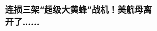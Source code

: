 <!DOCTYPE html>
<html lang="zh-CN">

<head>
    
<title>连损三架“超级大黄蜂”战机！美航母离开了......_腾讯新闻</title>
<meta name="keywords" content="超级大黄蜂,航母,美国_军事,杜鲁门,哈里·杜鲁门,美国海军,美国,胡塞武装,战机,美国军队,航母战斗群">
<meta name="description" content="一名美国防务官员5月19日披露，美国海军“哈里·杜鲁门”号航空母舰已结束在中东地区任务，近期离开红海水域。执行任务期间，这艘航母因“疑似友军误伤”等事故损失三架军机。美海军已对事故启动调查，正采取问责行动。5月18日，“哈里·杜鲁门”号航空母舰在美国第六舰队行动区驶过地中海。央视新闻报道配图据美国商业内幕...">
<meta name="author" content="腾讯网">
<meta name="copyright" content="Copyright 1998 - 2025 Tencent. All Rights Reserved">
<meta property="og:type" content="news" />

<meta property="og:title" content="连损三架“超级大黄蜂”战机！美航母离开了......_腾讯新闻" />
<meta property="og:description" content="一名美国防务官员5月19日披露，美国海军“哈里·杜鲁门”号航空母舰已结束在中东地区任务，近期离开红海水域。执行任务期间，这艘航母因“疑似友军误伤”等事故损失三架军机。美海军已对事故启动调查，正采取问责行动。5月18日，“哈里·杜鲁门”号航空母舰在美国第六舰队行动区驶过地中海。央视新闻报道配图据美国商业内幕..." />
<meta property="og:url" content="https://news.qq.com/rain/a/20250520A07YYL00" />
<meta property="og:image" content="https://inews.gtimg.com/news_ls/OO7zTEILGTwo4jTpi6uK1LAWmx_u-lOIfcwS97dWULpgwAA_640330/0" />
<meta property="article:author" content="新华报业网" />
<meta property="article:published_time" content="2025-05-20 18:38:18" />
<meta property="category" content="mil" />

<meta name="baidu-site-verification" content="jJeIJ5X7pP" />
    <meta charset="utf-8" />
<meta http-equiv="X-UA-Compatible" content="IE=Edge" />
<meta name="viewport" content="width=device-width, initial-scale=1, shrink-to-fit=no" />
<link rel="dns-prefetch" href="mat1.gtimg.com">
<link rel="dns-prefetch" href="i.news.qq.com">
<link rel="shortcut icon" href="https://mat1.gtimg.com/qqcdn/qqindex2021/favicon.ico">
<script nomodule="true" src="https://mat1.gtimg.com/qqcdn/qqindex2021/common-static/20240515201444/core3-37-1.min.js"></script>
<script>
  try {
    if (!window.IntersectionObserver) {
      var observerScript = document.createElement('script');
      observerScript.src = "https://mat1.gtimg.com/qqcdn/qqindex2021/common-static/20241024141058/intersection-observer-polyfill.js";
      document.head.appendChild(observerScript);
    }
  } catch (error) {}
</script>

<script>
  try {
    if (!Element.prototype.scrollTo) {
      var scrollScript = document.createElement('script');
      scrollScript.src = "https://mat1.gtimg.com/qqcdn/qqindex2021/common-static/20241025153001/scroll-behavior-polyfill.js";
      document.head.appendChild(scrollScript);
    }
  } catch (error) {}
</script>
<script>
  try {
    if ('scrollRestoration' in window.history) {
      window.history.scrollRestoration = 'manual';
    }
    window.isPcClient = Boolean(window.electron) && (
      window.navigator.userAgent.indexOf('pc-client') > 0 ||
      window.navigator.userAgent.indexOf('TencentNews') > 0
    );
  } catch {}
</script>
<script>
  try {
    if (window.isPcClient) {
      var bodyStyle = document.createElement('style');
      bodyStyle.innerText = 'body{ zoom: 0.95 }';
      document.head.appendChild(bodyStyle);
    }
  } catch {}
</script>
<script>
  window.DATA = {"url":"https://view.inews.qq.com/a/20250520A07YYL00","article_id":"20250520A07YYL00","article_type":"0","title":"连损三架“超级大黄蜂”战机！美航母离开了......","desc":"一名美国防务官员5月19日披露，美国海军“哈里·杜鲁门”号航空母舰已结束在中东地区任务，近期离开红海水域。执行任务期间，这艘航母因“疑似友军误伤”等事故损失三架军机。美海军已对事故启动调查，正采取问责行动。5月18日，“哈里·杜鲁门”号航空母舰在美国第六舰队行动区驶过地中海。央视新闻报道配图据美国商业内幕...","iNewsRecommendLevel":1,"abstract":"一名美国防务官员5月19日披露，美国海军“哈里·杜鲁门”号航空母舰已结束在中东地区任务，近期离开红海水域。执行任务期间，这艘航母因“疑似友军误伤”等事故损失三架军机。美海军已对事故启动调查，正采取问责行动。5月18日，“哈里·杜鲁门”号航空母舰在美国第六舰队行动区驶过地中海。央视新闻报道配图据美国商业内幕...","catalog1":"mil","ad_channel_sign":"milite","introduction":"","media":"新华报业网","media_id":"18618832","pubtime":"2025-05-20 18:38:18","comment_id":"8413363807","political":0,"cmsId":"20250520A07YYL00","cms_id":"20250520A07YYL00","closeAllAd":0,"closeAllFavorite":false,"originContent":{"directory":{"ai_list":null,"enable":2,"list":null},"text":"\u003cP\u003e一名美国防务官员5月19日披露，美国海军“哈里·杜鲁门”号航空母舰已结束在中东地区任务，近期离开红海水域。执行任务期间，这艘航母因“疑似友军误伤”等事故损失三架军机。美海军已对事故启动调查，正采取问责行动。\u003c/P\u003e\u003cP\u003e\u003c!--IMG_0--\u003e\u003c/P\u003e\u003cP\u003e据美国商业内幕网站报道，“杜鲁门”号航母现处地中海水域，暂不清楚何时返回弗吉尼亚州诺福克母港。\u003c/P\u003e\u003cP\u003e\u003c!--SECURE_LINK_BEGIN_0--\u003e北大西洋公约组织\u003c!--SECURE_LINK_END_0--\u003e那不勒斯盟军联合司令部先前在社交媒体宣布，“杜鲁门”号航母战斗群正参与\u003c!--SECURE_LINK_BEGIN_1--\u003e地中海\u003c!--SECURE_LINK_END_1--\u003e水域海上演练。公开情报消息也证实，这艘航母上周末北向驶过\u003c!--SECURE_LINK_BEGIN_2--\u003e苏伊士运河\u003c!--SECURE_LINK_END_2--\u003e。\u003c/P\u003e\u003cP\u003e\u003cSTRONG\u003e误伤“友军”、撞船……“杜鲁门”号事故不断\u003c/STRONG\u003e\u003c/P\u003e\u003cP\u003e“杜鲁门”号航母先前按计划部署在美国第六舰队行动区域，支持美国海军在欧洲和非洲部队。执行任务期间，这艘航母参与打击也门胡塞武装，同时因多起事故而损失三架F/A-18“超级大黄蜂”战机。每架估算造价约6000万美元。\u003c/P\u003e\u003cP\u003e\u003c!--IMG_1--\u003e\u003c/P\u003e\u003c!--PARAGRAPH_0--\u003e\u003c!--MID_AD_V1_0--\u003e\u003cP\u003e据报道，去年12月，隶属于“杜鲁门”号航母战斗群的“葛底斯堡”号导弹巡洋舰在\u003c!--SECURE_LINK_BEGIN_3--\u003e红海\u003c!--SECURE_LINK_END_3--\u003e水域击落一架“超级大黄蜂”。美军将此事定性为“疑似友军误伤”，但没有披露更多信息。\u003c/P\u003e\u003cP\u003e今年2月中旬，“杜鲁门”号航母在地中海水域埃及塞得港附近与一艘大型商船相撞后受损，被迫前往一处美海军基地维修。这起事件导致时任指挥官去职。\u003c/P\u003e\u003cP\u003e4月28日，一架“超级大黄蜂”从“杜鲁门”号航母甲板坠落。据报道，事发时该航母正在急转弯，以躲避胡塞武装火力攻击。\u003c/P\u003e\u003c!--PARAGRAPH_1--\u003e\u003c!--MID_AD_V1_1--\u003e\u003cP\u003e5月6日，即美国总统\u003c!--SECURE_LINK_BEGIN_4--\u003e唐纳德·特朗普\u003c!--SECURE_LINK_END_4--\u003e宣布与胡塞武装停火当天，又有一架“超级大黄蜂”在返回“杜鲁门”号航母降落时坠海，当时这架军机因尾钩未能钩住阻拦索而导致降落失败。\u003c/P\u003e\u003cP\u003e\u003cSTRONG\u003e胡塞武装称击中“杜鲁门”号航母战斗群，美方不承认也不否认\u003c/STRONG\u003e\u003c/P\u003e\u003cP\u003e美军3月15日发起打击胡塞武装军事行动，共两艘航母参与其中。“杜鲁门”号航母回国后，仅有“卡尔·文森”号航母部署在中东地区。\u003c/P\u003e\u003cP\u003e\u003c!--IMG_2--\u003e\u003c/P\u003e\u003cP\u003e美军打击胡塞武装期间，胡塞武装也不时打击“杜鲁门”号航母战斗群，并宣称击中目标。美国中央司令部通常不公开承认遭打击，只通过一些军方社交媒体展示航母仍正常运行和演练，似乎有意表明航母并未受损。\u003c/P\u003e\u003c!--PARAGRAPH_2--\u003e\u003c!--MID_AD_V1_2--\u003e\u003cP\u003e美国国防部也鲜就胡塞武装说法置评。美国保卫民主基金会伊朗问题专家贝赫纳姆·本·塔莱卜卢告诉美国海军学会新闻网，难以判断美军行动在何等程度上削弱了胡塞武装的军事力量。\u003c/P\u003e\u003cP\u003e\u003c!--IMG_3--\u003e\u003c/P\u003e\u003cP\u003e\u003cSTRONG\u003e美海军对事故展开调查，专家称“人机俱疲”\u003c/STRONG\u003e\u003c/P\u003e\u003cP\u003e5月14日，美国海军作战部代理部长詹姆斯·基尔比（James Kilby）向众议院拨款小组委员会表示，正在对美国海军“哈里·杜鲁门”号航空母舰及其战斗群发生的一系列事故进行调查，正在采取或将采取问责行动。\u003c/P\u003e\u003cP\u003e而专家分析认为，短时间内事故频发与高密度地与胡塞武装作战有关。\u003c/P\u003e\u003cP\u003e“超级大黄蜂”战机属于一款过渡性装备。当时，美国航母舰载机面临更新换代，新一代的F - 35战机因研发进度拖延，迟迟未能上舰服役。为填补这一空白，美国在“大黄蜂”战机基础上研发了“超级大黄蜂”。作为过渡机型，“超级大黄蜂”承担了大量任务。它是一款多用途战机，需同时具备对空、对海、对地攻击能力。而且，由于舰上无人加油机尚未服役，40多架战机组成的飞行联队中，每次出动约有1/3的战机还需承担加油任务。如此繁重的任务，使得飞行员的训练强度和密度大幅提升。飞行员不仅要取得各种飞行合格证，还需老飞行员带教新飞行员。长期高强度的训练，让飞行员处于高度疲劳状态。\u003c/P\u003e\u003cP\u003e\u003c!--IMG_4--\u003e\u003c/P\u003e\u003c!--PARAGRAPH_3--\u003e\u003c!--MID_AD_V1_3--\u003e\u003cP\u003e自去年9月部署以来，彼时，拜登政府对胡塞武装发起了打击行动，“杜鲁门”号上的舰载机需不断出击执行打击任务，其一直处于高强度作战状态。今年1月该行动结束后，3月特朗普政府又对胡塞武装展开新的打击行动，“杜鲁门”号再次参与其中。这意味着，舰上40多架“超级大黄蜂”战机长期处于高密度、高强度的作战任务中。\u003c/P\u003e\u003cP\u003e来源：央视新闻客户端\u003c/P\u003e\u003cP\u003e编辑：婉嘉\u003c/P\u003e\u003c!--MID_AD_V1_4--\u003e\u003c!--PARAGRAPH_4--\u003e","version":"v1"},"originAttribute":{"IMG_0":{"bigOrigUrl":"https://inews.gtimg.com/om_bt/OMIcKZIaDOYfNuLeoU0F3LJdhys5aXKocnwvMnQBKw1xMAA/0","compressUrl":"https://inews.gtimg.com/om_bt/OMIcKZIaDOYfNuLeoU0F3LJdhys5aXKocnwvMnQBKw1xMAA/641","desc":"5月18日，“哈里·杜鲁门”号航空母舰在美国第六舰队行动区驶过地中海。央视新闻报道配图","fullPic":"1","height":401,"imgurl0":"https://inews.gtimg.com/om_bt/OMIcKZIaDOYfNuLeoU0F3LJdhys5aXKocnwvMnQBKw1xMAA/0","imgurl1000":"https://inews.gtimg.com/om_bt/OMIcKZIaDOYfNuLeoU0F3LJdhys5aXKocnwvMnQBKw1xMAA/1000","islong":0,"origUrl":"https://inews.gtimg.com/om_bt/OMIcKZIaDOYfNuLeoU0F3LJdhys5aXKocnwvMnQBKw1xMAA/641","size":83,"style":"width: 100%","thumb":"https://inews.gtimg.com/om_bt/OMIcKZIaDOYfNuLeoU0F3LJdhys5aXKocnwvMnQBKw1xMAA_181x181s/0","url":"https://inews.gtimg.com/om_bt/OMIcKZIaDOYfNuLeoU0F3LJdhys5aXKocnwvMnQBKw1xMAA/641","width":641},"IMG_1":{"bigOrigUrl":"https://inews.gtimg.com/om_bt/Oyx3p0qNJHaZorqBbGB_dCyN2EX4m4qqyyYEnHBtrU0EEAA/0","compressUrl":"https://inews.gtimg.com/om_bt/Oyx3p0qNJHaZorqBbGB_dCyN2EX4m4qqyyYEnHBtrU0EEAA/641","desc":"F/A-18“超级大黄蜂”战机 资料图片 央视新闻报道配图","fullPic":"1","height":427,"imgurl0":"https://inews.gtimg.com/om_bt/Oyx3p0qNJHaZorqBbGB_dCyN2EX4m4qqyyYEnHBtrU0EEAA/0","imgurl1000":"https://inews.gtimg.com/om_bt/Oyx3p0qNJHaZorqBbGB_dCyN2EX4m4qqyyYEnHBtrU0EEAA/1000","islong":0,"origUrl":"https://inews.gtimg.com/om_bt/Oyx3p0qNJHaZorqBbGB_dCyN2EX4m4qqyyYEnHBtrU0EEAA/641","size":71,"style":"width: 100%","thumb":"https://inews.gtimg.com/om_bt/Oyx3p0qNJHaZorqBbGB_dCyN2EX4m4qqyyYEnHBtrU0EEAA_181x181s/0","url":"https://inews.gtimg.com/om_bt/Oyx3p0qNJHaZorqBbGB_dCyN2EX4m4qqyyYEnHBtrU0EEAA/641","width":641},"IMG_2":{"bigOrigUrl":"https://inews.gtimg.com/om_bt/Oo-vwcpJW1kP_25f7TBtKeMhSXdxPmcX614FHfz8eqIrcAA/0","compressUrl":"https://inews.gtimg.com/om_bt/Oo-vwcpJW1kP_25f7TBtKeMhSXdxPmcX614FHfz8eqIrcAA/641","desc":"胡塞武装发言人叶海亚·萨雷亚 资料图片 央视新闻报道配图","fullPic":"1","height":400,"imgurl0":"https://inews.gtimg.com/om_bt/Oo-vwcpJW1kP_25f7TBtKeMhSXdxPmcX614FHfz8eqIrcAA/0","imgurl1000":"https://inews.gtimg.com/om_bt/Oo-vwcpJW1kP_25f7TBtKeMhSXdxPmcX614FHfz8eqIrcAA/1000","islong":0,"origUrl":"https://inews.gtimg.com/om_bt/Oo-vwcpJW1kP_25f7TBtKeMhSXdxPmcX614FHfz8eqIrcAA/641","size":38,"style":"width: 100%","thumb":"https://inews.gtimg.com/om_bt/Oo-vwcpJW1kP_25f7TBtKeMhSXdxPmcX614FHfz8eqIrcAA_181x181s/0","url":"https://inews.gtimg.com/om_bt/Oo-vwcpJW1kP_25f7TBtKeMhSXdxPmcX614FHfz8eqIrcAA/641","width":600},"IMG_3":{"bigOrigUrl":"https://inews.gtimg.com/om_bt/O8mHMeWOBLfnFQ9TztpE0_2hn2374OEwMpbd21_X6mLIYAA/0","compressUrl":"https://inews.gtimg.com/om_bt/O8mHMeWOBLfnFQ9TztpE0_2hn2374OEwMpbd21_X6mLIYAA/641","desc":"美国海军“哈里·杜鲁门”号航母 资料图片 央视新闻报道配图","fullPic":"1","height":378,"imgurl0":"https://inews.gtimg.com/om_bt/O8mHMeWOBLfnFQ9TztpE0_2hn2374OEwMpbd21_X6mLIYAA/0","imgurl1000":"https://inews.gtimg.com/om_bt/O8mHMeWOBLfnFQ9TztpE0_2hn2374OEwMpbd21_X6mLIYAA/1000","islong":0,"origUrl":"https://inews.gtimg.com/om_bt/O8mHMeWOBLfnFQ9TztpE0_2hn2374OEwMpbd21_X6mLIYAA/641","size":50,"style":"width: 100%","thumb":"https://inews.gtimg.com/om_bt/O8mHMeWOBLfnFQ9TztpE0_2hn2374OEwMpbd21_X6mLIYAA_181x181s/0","url":"https://inews.gtimg.com/om_bt/O8mHMeWOBLfnFQ9TztpE0_2hn2374OEwMpbd21_X6mLIYAA/641","width":641},"IMG_4":{"bigOrigUrl":"https://inews.gtimg.com/om_bt/OMkcWZhRrwC2pB7DXC_bNPZW-M3VroWAFJ0w_3zi-002EAA/0","compressUrl":"https://inews.gtimg.com/om_bt/OMkcWZhRrwC2pB7DXC_bNPZW-M3VroWAFJ0w_3zi-002EAA/641","desc":"央视新闻报道配图","fullPic":"1","height":361,"imgurl0":"https://inews.gtimg.com/om_bt/OMkcWZhRrwC2pB7DXC_bNPZW-M3VroWAFJ0w_3zi-002EAA/0","imgurl1000":"https://inews.gtimg.com/om_bt/OMkcWZhRrwC2pB7DXC_bNPZW-M3VroWAFJ0w_3zi-002EAA/1000","islong":0,"origUrl":"https://inews.gtimg.com/om_bt/OMkcWZhRrwC2pB7DXC_bNPZW-M3VroWAFJ0w_3zi-002EAA/641","size":73,"style":"width: 100%","thumb":"https://inews.gtimg.com/om_bt/OMkcWZhRrwC2pB7DXC_bNPZW-M3VroWAFJ0w_3zi-002EAA_181x181s/0","url":"https://inews.gtimg.com/om_bt/OMkcWZhRrwC2pB7DXC_bNPZW-M3VroWAFJ0w_3zi-002EAA/641","width":641}},"selfDeclare":{},"userAddress":"江苏","card":{"chlid":"18618832","chlname":"新华报业网","desc":"新华报业网是国信办批准的拥有可转载资质的一类资质新闻网站，是江苏最权威的新闻资讯网站，致力于传播主流声音，传递社会正能量。","icon":"http://inews.gtimg.com/newsapp_ls/0/11850727525_200200/0","msgEntry":1,"uin":"ec0d716d8c62dc4c905924aaa4396362fa","update_frequency":"0","vip_type":"0","vip_type_new":"0","suid":"8QMc1ndZ64MbsT/Y","liveInfo":{},"cpLevel":3},"interationCount":{"like":20,"collect":6,"share":3},"payment_info":{},"article_is_pay":false,"payment_column_info_v1":{"is_column_pay":false,"read_count_all":0},"tag_info_item":null,"contentWordsNum":1452,"extraProperty":{"FeedbackDetailDisableInsert":0,"zanSkinType":""},"relateWelfare":{},"aiSwitch":true,"isOversize":false,"videoArr":[]};
</script>
<script>
  window.channelInfo = {"channelConfig":{"channelNav":[{"_auto_id":"1","active_alien_img":"","alien_img":"","channel_id":"news_news_home","is_local":"0","link":"https://www.qq.com","name_cn":"首页","name_en":"home"},{"_auto_id":"2","active_alien_img":"","alien_img":"","channel_id":"news_news_top","is_local":"0","link":"","name_cn":"要闻","name_en":"news"},{"_auto_id":"4","active_alien_img":"","alien_img":"","channel_id":"news_news_bj","is_local":"1","link":"","name_cn":"北京","name_en":"bj"},{"_auto_id":"5","active_alien_img":"","alien_img":"","channel_id":"news_news_finance","is_local":"0","link":"","name_cn":"财经","name_en":"finance"},{"_auto_id":"6","active_alien_img":"","alien_img":"","channel_id":"news_news_tech","is_local":"0","link":"","name_cn":"科技","name_en":"tech"},{"_auto_id":"7","active_alien_img":"","alien_img":"","channel_id":"tv","is_local":"0","link":"https://v.qq.com/channel/tv/?ptag=qqnews","name_cn":"电视剧","name_en":"tv"},{"_auto_id":"8","active_alien_img":"","alien_img":"","channel_id":"news_news_qa","is_local":"0","link":"","name_cn":"热问","name_en":"qa"},{"_auto_id":"9","active_alien_img":"","alien_img":"","channel_id":"news_news_ent","is_local":"0","link":"","name_cn":"娱乐","name_en":"ent"},{"_auto_id":"10","active_alien_img":"","alien_img":"","channel_id":"variety","is_local":"0","link":"https://v.qq.com/channel/variety/?ptag=qqnews","name_cn":"综艺","name_en":"variety"},{"_auto_id":"11","active_alien_img":"","alien_img":"","channel_id":"news_news_sports","is_local":"0","link":"","name_cn":"体育","name_en":"sports"},{"_auto_id":"13","active_alien_img":"","alien_img":"","channel_id":"news_news_nba","is_local":"0","link":"","name_cn":"NBA","name_en":"nba"},{"_auto_id":"14","active_alien_img":"","alien_img":"","channel_id":"news_news_world","is_local":"0","link":"","name_cn":"国际","name_en":"world"},{"_auto_id":"15","active_alien_img":"","alien_img":"","channel_id":"news_news_mil","is_local":"0","link":"","name_cn":"军事","name_en":"milite"},{"_auto_id":"16","active_alien_img":"","alien_img":"","channel_id":"news_news_auto","is_local":"0","link":"","name_cn":"汽车","name_en":"auto"},{"_auto_id":"17","active_alien_img":"","alien_img":"","channel_id":"news_news_house","is_local":"0","link":"","name_cn":"房产","name_en":"house"},{"_auto_id":"18","active_alien_img":"","alien_img":"","channel_id":"news_news_edu","is_local":"0","link":"","name_cn":"教育","name_en":"edu"},{"_auto_id":"19","active_alien_img":"","alien_img":"","channel_id":"news_news_antip","is_local":"0","link":"","name_cn":"健康","name_en":"health"},{"_auto_id":"20","active_alien_img":"","alien_img":"","channel_id":"news_news_video","is_local":"0","link":"","name_cn":"视频","name_en":"video"},{"_auto_id":"21","active_alien_img":"","alien_img":"","channel_id":"news_news_game","is_local":"0","link":"","name_cn":"游戏","name_en":"games"},{"_auto_id":"22","active_alien_img":"","alien_img":"","channel_id":"news_news_nchupin","is_local":"0","link":"","name_cn":"眼界","name_en":"chupin"},{"_auto_id":"24","active_alien_img":"","alien_img":"","channel_id":"news_news_football","is_local":"0","link":"","name_cn":"足球","name_en":"football"},{"_auto_id":"25","active_alien_img":"","alien_img":"","channel_id":"news_news_kepu","is_local":"0","link":"","name_cn":"科学","name_en":"kepu"},{"_auto_id":"26","active_alien_img":"","alien_img":"","channel_id":"news_news_digi","is_local":"0","link":"","name_cn":"数码","name_en":"digi"},{"_auto_id":"28","active_alien_img":"","alien_img":"","channel_id":"ymzx","is_local":"0","link":"https://gamer.qq.com/v2/cloudgame/game/96897?ichannel=txxwpc0Ftxxwpc1","name_cn":"元梦之星","name_en":"news_news_ymzx"},{"_auto_id":"31","active_alien_img":"","alien_img":"","channel_id":"movie","is_local":"0","link":"https://v.qq.com/channel/movie/?ptag=qqnews","name_cn":"电影","name_en":"movie"},{"_auto_id":"32","active_alien_img":"","alien_img":"","channel_id":"news_news_esport","is_local":"0","link":"","name_cn":"电竞","name_en":"esport"},{"_auto_id":"34","active_alien_img":"","alien_img":"","channel_id":"news_news_history","is_local":"0","link":"","name_cn":"历史","name_en":"history"},{"_auto_id":"35","active_alien_img":"","alien_img":"","channel_id":"news_news_baby","is_local":"0","link":"","name_cn":"育儿","name_en":"baby"},{"_auto_id":"36","active_alien_img":"","alien_img":"","channel_id":"hbjy","is_local":"0","link":"https://gp.qq.com/act/a20250421mnqlx/news.shtml","name_cn":"和平精英","name_en":"news_news_hbjy"},{"_auto_id":"37","active_alien_img":"","alien_img":"","channel_id":"cloud_gamer","is_local":"0","link":"https://gamer.qq.com/?ichannel=txxwpc0Ftxxwpc1","name_cn":"云游戏","name_en":"cloud_gamer"},{"_auto_id":"38","active_alien_img":"","alien_img":"","channel_id":"news_news_lic","is_local":"0","link":"","name_cn":"理财","name_en":"finance_licai"},{"_auto_id":"39","active_alien_img":"","alien_img":"","channel_id":"news_news_istock","is_local":"0","link":"","name_cn":"股票","name_en":"finance_stock"},{"_auto_id":"40","active_alien_img":"","alien_img":"","channel_id":"ren_min_shi_pin","is_local":"0","link":"https://news.qq.com/omn/author/8QMd3Hld74cbujbY?tab=om_video","name_cn":"人民视频","name_en":"ren_min_shi_pin"},{"_auto_id":"41","active_alien_img":"","alien_img":"","channel_id":"news_news_weather","is_local":"0","link":"https://tianqi.qq.com/index.htm","name_cn":"天气","name_en":"weather"}]}};
</script>
<script>
  window.articleConfig = {"rightConfig":[{"_auto_id":"1","category_key":"default","modules":"{\"moduleList\":[{\"title\":\"作者其他文章\",\"id\":\"user_article\"},{\"title\":\"精选视频\",\"id\":\"video_album\",\"videoType\":\"tag\",\"videoId\":\"aUepxrtchGM=\",\"isSticky\":0},{\"title\":\"下载条\",\"id\":\"download_banner\",\"isSticky\":1},{\"title\":\"热点榜\",\"id\":\"hot_rank_list\",\"isSticky\":1},{\"title\":\"广告推广\",\"id\":\"ssp_ad_module\",\"category\":\"ad_ssp\",\"loid\":\"109\",\"isSticky\":1},{\"title\":\"广告推广位\",\"id\":\"c2s_ad_module\",\"category\":\"right_c2s\",\"path\":\"QQcom_all_Rectangle-1|QQcom_all_Rectangle-2|QQcom_all_Rectangle-3\",\"isSticky\":1}]}"},{"_auto_id":"2","category_key":"ent","modules":"{\"moduleList\":[{\"title\":\"作者其他文章\",\"id\":\"user_article\"},{\"title\":\"精选视频\",\"id\":\"video_album\",\"videoType\":\"tag\",\"videoId\":\"aUepxrtchGM=\"},{\"title\":\"下载条\",\"id\":\"download_banner\",\"isSticky\":1},{\"title\":\"热点榜\",\"id\":\"hot_rank_list\",\"isSticky\":1},{\"title\":\"广告推广\",\"id\":\"ssp_ad_module\",\"category\":\"ad_ssp\",\"loid\":\"109\",\"isSticky\":1},{\"title\":\"广告推广\",\"id\":\"ssp_ad_module\",\"category\":\"ad_ssp\",\"loid\":\"117\",\"isSticky\":1}]}"},{"_auto_id":"3","category_key":"game","modules":"{\"moduleList\":[{\"title\":\"作者其他文章\",\"id\":\"user_article\"},{\"title\":\"精选视频\",\"id\":\"video_album\",\"videoType\":\"tag\",\"videoId\":\"aUepxrtchGM=\"},{\"title\":\"热门游戏\",\"id\":\"recommend_game\",\"isSticky\":0},{\"title\":\"下载条\",\"id\":\"download_banner\",\"isSticky\":1},{\"title\":\"热点榜\",\"id\":\"hot_rank_list\",\"isSticky\":1},{\"title\":\"广告推广\",\"id\":\"ssp_ad_module\",\"category\":\"ad_ssp\",\"loid\":\"109\",\"isSticky\":1},{\"title\":\"广告推广位\",\"id\":\"c2s_ad_module\",\"category\":\"right_c2s\",\"path\":\"QQcom_all_Rectangle-1|QQcom_all_Rectangle-2|QQcom_all_Rectangle-3\",\"isSticky\":1}]}"},{"_auto_id":"4","category_key":"tech","modules":"{\"moduleList\":[{\"title\":\"作者其他文章\",\"id\":\"user_article\"},{\"title\":\"精选视频\",\"id\":\"video_album\",\"videoType\":\"tag\",\"videoId\":\"aUepxrtchGM=\"},{\"title\":\"下载条\",\"id\":\"download_banner\",\"isSticky\":1},{\"title\":\"热点榜\",\"id\":\"hot_rank_list\",\"isSticky\":1},{\"title\":\"广告推广\",\"id\":\"ssp_ad_module\",\"category\":\"ad_ssp\",\"loid\":\"109\",\"isSticky\":1},{\"title\":\"广告推广位\",\"id\":\"c2s_ad_module\",\"category\":\"right_c2s\",\"path\":\"QQcom_all_Rectangle-1|QQcom_all_Rectangle-2|QQcom_all_Rectangle-3\",\"isSticky\":1}]}"},{"_auto_id":"5","category_key":"finance","modules":"{\"moduleList\":[{\"title\":\"作者其他文章\",\"id\":\"user_article\"},{\"title\":\"精选视频\",\"id\":\"video_album\",\"videoType\":\"tag\",\"videoId\":\"aUepxrtchGM=\"},{\"title\":\"下载条\",\"id\":\"download_banner\",\"isSticky\":1},{\"title\":\"热点榜\",\"id\":\"hot_rank_list\",\"isSticky\":1},{\"title\":\"广告推广\",\"id\":\"ssp_ad_module\",\"category\":\"ad_ssp\",\"loid\":\"109\",\"isSticky\":1},{\"title\":\"广告推广位\",\"id\":\"c2s_ad_module\",\"category\":\"right_c2s\",\"path\":\"QQcom_all_Rectangle-1|QQcom_all_Rectangle-2|QQcom_all_Rectangle-3\",\"isSticky\":1}]}"},{"_auto_id":"6","category_key":"news","modules":"{\"moduleList\":[{\"title\":\"作者其他文章\",\"id\":\"user_article\"},{\"title\":\"精选视频\",\"id\":\"video_album\",\"videoType\":\"tag\",\"videoId\":\"aUepxrtchGM=\"},{\"title\":\"下载条\",\"id\":\"download_banner\",\"isSticky\":1},{\"title\":\"热点榜\",\"id\":\"hot_rank_list\",\"isSticky\":1},{\"title\":\"广告推广\",\"id\":\"ssp_ad_module\",\"category\":\"ad_ssp\",\"loid\":\"109\",\"isSticky\":1},{\"title\":\"广告推广位\",\"id\":\"c2s_ad_module\",\"category\":\"right_c2s\",\"path\":\"QQcom_all_Rectangle-1|QQcom_all_Rectangle-2|QQcom_all_Rectangle-3\",\"isSticky\":1}]}"},{"_auto_id":"7","category_key":"fashion","modules":"{\"moduleList\":[{\"title\":\"作者其他文章\",\"id\":\"user_article\"},{\"title\":\"精选视频\",\"id\":\"video_album\",\"videoType\":\"tag\",\"videoId\":\"aUepxrtchGM=\"},{\"title\":\"下载条\",\"id\":\"download_banner\",\"isSticky\":1},{\"title\":\"热点榜\",\"id\":\"hot_rank_list\",\"isSticky\":1},{\"title\":\"广告推广\",\"id\":\"ssp_ad_module\",\"category\":\"ad_ssp\",\"loid\":\"109\",\"isSticky\":1},{\"title\":\"广告推广位\",\"id\":\"c2s_ad_module\",\"category\":\"right_c2s\",\"path\":\"QQcom_all_Rectangle-1|QQcom_all_Rectangle-2|QQcom_all_Rectangle-3\",\"isSticky\":1}]}"},{"_auto_id":"8","category_key":"sports","modules":"{\"moduleList\":[{\"title\":\"作者其他文章\",\"id\":\"user_article\"},{\"title\":\"精选视频\",\"id\":\"video_album\",\"videoType\":\"tag\",\"videoId\":\"aUepxrtchGM=\"},{\"title\":\"下载条\",\"id\":\"download_banner\",\"isSticky\":1},{\"title\":\"热点榜\",\"id\":\"hot_rank_list\",\"isSticky\":1},{\"title\":\"广告推广\",\"id\":\"ssp_ad_module\",\"category\":\"ad_ssp\",\"loid\":\"109\",\"isSticky\":1},{\"title\":\"广告推广位\",\"id\":\"c2s_ad_module\",\"category\":\"right_c2s\",\"path\":\"QQcom_all_Rectangle-1|QQcom_all_Rectangle-2|QQcom_all_Rectangle-3\",\"isSticky\":1}]}"},{"_auto_id":"9","category_key":"health","modules":"{\"moduleList\":[{\"title\":\"作者其他文章\",\"id\":\"user_article\"},{\"title\":\"精选视频\",\"id\":\"video_album\",\"videoType\":\"tag\",\"videoId\":\"aUepxrtchGM=\"},{\"title\":\"下载条\",\"id\":\"download_banner\",\"isSticky\":1},{\"title\":\"热点榜\",\"id\":\"hot_rank_list\",\"isSticky\":1},{\"title\":\"广告推广\",\"id\":\"ssp_ad_module\",\"category\":\"ad_ssp\",\"loid\":\"109\",\"isSticky\":1},{\"title\":\"广告推广位\",\"id\":\"c2s_ad_module\",\"category\":\"right_c2s\",\"path\":\"QQcom_all_Rectangle-1|QQcom_all_Rectangle-2|QQcom_all_Rectangle-3\",\"isSticky\":1}]}"},{"_auto_id":"10","category_key":"nba","modules":"{\"moduleList\":[{\"title\":\"作者其他文章\",\"id\":\"user_article\"},{\"title\":\"精选视频\",\"id\":\"video_album\",\"videoType\":\"tag\",\"videoId\":\"aUepxrtchGM=\"},{\"title\":\"下载条\",\"id\":\"download_banner\",\"isSticky\":1},{\"title\":\"热点榜\",\"id\":\"hot_rank_list\",\"isSticky\":1},{\"title\":\"广告推广\",\"id\":\"ssp_ad_module\",\"category\":\"ad_ssp\",\"loid\":\"109\",\"isSticky\":1},{\"title\":\"广告推广位\",\"id\":\"c2s_ad_module\",\"category\":\"right_c2s\",\"path\":\"QQcom_all_Rectangle-1|QQcom_all_Rectangle-2|QQcom_all_Rectangle-3\",\"isSticky\":1}]}"},{"_auto_id":"11","category_key":"edu","modules":"{\"moduleList\":[{\"title\":\"作者其他文章\",\"id\":\"user_article\"},{\"title\":\"精选视频\",\"id\":\"video_album\",\"videoType\":\"tag\",\"videoId\":\"aUWpxLNdg2c=\"},{\"title\":\"下载条\",\"id\":\"download_banner\",\"isSticky\":1},{\"title\":\"热点榜\",\"id\":\"hot_rank_list\",\"isSticky\":1},{\"title\":\"广告推广\",\"id\":\"ssp_ad_module\",\"category\":\"ad_ssp\",\"loid\":\"109\",\"isSticky\":1},{\"title\":\"广告推广位\",\"id\":\"c2s_ad_module\",\"category\":\"right_c2s\",\"path\":\"QQcom_all_Rectangle-1|QQcom_all_Rectangle-2|QQcom_all_Rectangle-3\",\"isSticky\":1}]}"},{"_auto_id":"12","category_key":"ad","modules":"{\"moduleList\":[{\"title\":\"广告推广\",\"id\":\"ssp_ad_module\",\"category\":\"ad_ssp\",\"loid\":\"109\",\"isSticky\":1},{\"title\":\"广告推广位\",\"id\":\"c2s_ad_module\",\"category\":\"right_c2s\",\"path\":\"QQcom_all_Rectangle-1|QQcom_all_Rectangle-2|QQcom_all_Rectangle-3\",\"isSticky\":1}]}"}],"tonglanAdConfig":[{"_auto_id":"1","modules":"{\"moduleList\":[{\"title\":\"广告推广位\",\"id\":\"top\",\"category\":\"top_c2s\",\"path\":\"QQcom_all_Width1-1\"},{\"title\":\"广告推广位\",\"id\":\"bottom\",\"category\":\"bottom_c2s\",\"path\":\"QQcom_all_Width1-2\"}]}"}],"bottomConfig":[],"videoAdConfig":[{"_auto_id":"1","normal_time":"10","switch":"1","video_count":"0","video_time":"0"}],"rightGameConfig":[{"_auto_id":"2","desc":"连续登录送游戏钻石，群雄共聚称霸沙城","icon":"https://inews.gtimg.com/newsapp_bt/0/0627161037914_3816/0","link":"https://s.iwan.qq.com/opengame/tenvideo/index.html?hidestatusbar=1&hidetitlebar=1&immersive=1&syswebview=1&landscape=1&gameid=49085&url=https%3A%2F%2Fgz-file.91ninthpalace.com%2Fwzzx%2Findex_tencent_iwan.html%20&ref_ele=90015","name":"王者之心2"},{"_auto_id":"3","desc":"上线送VIP！万人同屏横扫沙城","icon":"https://inews.gtimg.com/newsapp_bt/0/0627155752146_4584/0","link":"https://s.iwan.qq.com/opengame/tenvideo/index.html?hidestatusbar=1&hidetitlebar=1&immersive=1&landscape=1&syswebview=1&gameid=47203&url=https%3A%2F%2Fcqss2login.bigrnet.com%2Fiwan%2Fh5%2Fplay%2Floading&ref_ele=90015","name":"传奇盛世"},{"_auto_id":"4","desc":"超高爆率，经典玩法","icon":"https://inews.gtimg.com/newsapp_bt/0/0627160641137_9103/0","link":"https://s.iwan.qq.com/opengame/tenvideo/index.html?hidestatusbar=1&hidetitlebar=1&immersive=1&syswebview=1&gameid=43803&url=https%3A%2F%2Fsdk.mxzgame.com%2FGames%2Fportal%2F108337%2FTXVApp&ref_ele=90015","name":"新不良人"},{"_auto_id":"6","desc":"超多福利登录即领，海量游戏任你畅玩","icon":"https://inews.gtimg.com/newsapp_bt/0/111315495935_3595/0","link":"https://dldir3.qq.com/minigamefile/webdownloads/QQGameMini_silent_1002020001_cid0.exe","name":"QQ游戏大厅"},{"_auto_id":"7","desc":"纯正经典玩法，欢乐挑战赛火热来袭","icon":"https://inews.gtimg.com/newsapp_bt/0/070918050891_4971/0","link":"https://minigame.qq.com/h5game_frame_test/?appid=200904&ifid=1502020001","name":"欢乐斗地主"},{"_auto_id":"8","desc":"新服大放送，享赚你就来","icon":"https://inews.gtimg.com/newsapp_bt/0/0627154608860_7318/0","link":"https://s.iwan.qq.com/opengame/tenvideo/index.html?hidestatusbar=1&hidetitlebar=1&immersive=1&syswebview=1&landscape=1&gameid=43403&url=https%3A%2F%2Flogin-wxxyx2-bzsc.jikewan.com%2Fgame%2Fcqtxvideo.html&ref_ele=90015","name":"百战沙城"},{"_auto_id":"9","desc":"全新极速版本爽玩！送新武魂转换卡","icon":"https://inews.gtimg.com/newsapp_bt/0/1016115936984_7153/0","link":"https://s.iwan.qq.com/opengame/tenvideo/index.html?hidestatusbar=1&hidetitlebar=1&immersive=1&syswebview=1&gameid=51477&url=https%3A%2F%2Fh5sdk.cdqcwl.com%2Fsdk%2Ftxaiwandefault%2Fce43a6806214ed5b3e2227ca7e99e27a%2F2231&ref_ele=90015","name":"斗罗大陆"},{"_auto_id":"10","desc":"原汁原味，正版授权","icon":"https://inews.gtimg.com/newsapp_bt/0/0627160844946_1794/0","link":"https://s.iwan.qq.com/opengame/tenvideo/index.html?hidetitlebar=1&immersive=1&syswebview=1&landscape=1&gameid=37275&url=https%3A%2F%2Fsdk.mxzgame.com%2FGames%2Fportal%2F100211%2FTXVApp&ref_ele=90015","name":"原始传奇"},{"_auto_id":"11","desc":"登录领神秘巨星，打造巅峰阵容","icon":"https://inews.gtimg.com/newsapp_bt/0/0701170959368_8122/0","link":"https://s.iwan.qq.com/opengame/tenvideo/index.html?hidestatusbar=1&hidetitlebar=1&immersive=1&syswebview=1&gameid=40591&url=https%3A%2F%2Frh.diaigame.com%2Fh5plat%2Fplay%2Fpackage_code%2FP0012462&ref_ele=90015","name":"巅峰冠军足球"},{"_auto_id":"12","desc":"赛季制实时PVP联机对战","icon":"https://inews.gtimg.com/newsapp_bt/0/0701165259701_7142/0","link":"https://s.iwan.qq.com/opengame/tenvideo/index.html?hidestatusbar=1&hidetitlebar=1&immersive=1&syswebview=1&gameid=49634&url=https%3A%2F%2Ffootball.shenshoucdn.com%2Ffootball_new%2Fh5%2Ftxsp%2Findex.html&ref_ele=90015","name":"球场风云"},{"_auto_id":"13","desc":"专注超爽打宝体验","icon":"https://inews.gtimg.com/newsapp_bt/0/0627154956673_3154/0","link":"https://s.iwan.qq.com/opengame/tenvideo/index.html?hidestatusbar=1&hidetitlebar=1&immersive=1&syswebview=1&gameid=41057&url=https%3A%2F%2Fh5apily.fire2333.com%2Fh5sdk%2Ftxshipin%2Findex%2F3200222%2F3200112&ref_ele=90015","name":"传奇至尊"},{"_auto_id":"16","desc":"火爆新服，福利满满","icon":"https://inews.gtimg.com/newsapp_bt/0/0701171307639_4759/0","link":"https://s.iwan.qq.com/opengame/tenvideo/index.html?hidestatusbar=1&hidetitlebar=1&immersive=1&syswebview=1&gameid=50335&url=https%3A%2F%2Fh5-union-cdn.pptgame.cn%2Findex.html%3Ftx_package_id%3D10202%20&ref_ele=90015","name":"火源战纪"},{"_auto_id":"17","desc":"魔幻风格，超大场面","icon":"https://inews.gtimg.com/newsapp_bt/0/0701171500721_6895/0","link":"https://s.iwan.qq.com/opengame/tenvideo/index.html?hidestatusbar=1&hidetitlebar=1&immersive=1&syswebview=1&gameid=33112&url=https%3A%2F%2Fcsjs-tx.ebibi.com%2Fgame%2Fh5iwan-wwzs%2Fmain%2Findex.html&ref_ele=90015","name":"万王之神"},{"_auto_id":"19","desc":"经典神话背景，高清细腻画质","icon":"https://inews.gtimg.com/newsapp_bt/0/0709181543493_4955/0","link":"https://s.iwan.qq.com/opengame/tenvideo/index.html?hidestatusbar=1&hidetitlebar=1&immersive=1&syswebview=1&gameid=39686&url=https%3A%2F%2Fsdk.gz.1253361160.clb.myqcloud.com%2FGames%2Fportal%2F108311%2FTXVApp&ref_ele=90015","name":"凡人神将传"}]};
</script>
<script src="https://mat1.gtimg.com/www/js/emonitor/custom_ed041a23.js" charset="utf-8"></script>
<script>
  try {
    window.emonitorIns = emonitor.create({
      name: 'newsqq_normalArticle',
      atta: {
        name: 'newsqq',
      },
      mode: '007',
    });
  } catch (err) {
    console.warn(err);
  }
</script>
<link href="https://mat1.gtimg.com/qqcdn/qqindex2021/common-static/hel/qqnews-pc-dc_20250515055953/static/css/static.css" rel="stylesheet">

<script>window.__HEL_PRESET_META__={"qqnews-pc-components":{"app":{"id":1366,"name":"qqnews-pc-components","app_group_name":"qqnews-pc-components","proj_ver":{"map":{},"utime":0},"online_version":"qqnews-pc-components_20250512030958","build_version":"qqnews-pc-components_20250515055747","update_at":"2025-05-15T09:58:38.000Z","desc":"set by [init], from container [formal.pc.dc.tj100995] worker [0]"},"version":{"sub_app_name":"qqnews-pc-components","sub_app_version":"qqnews-pc-components_20250515055747","src_map":{"webDirPath":"https://mat1.gtimg.com/qqcdn/qqindex2021/common-static/hel/qqnews-pc-components_20250515055747","htmlIndexSrc":"https://mat1.gtimg.com/qqcdn/qqindex2021/common-static/hel/qqnews-pc-components_20250515055747/index.html","extractMode":"all","iframeSrc":"","chunkCssSrcList":["https://mat1.gtimg.com/qqcdn/qqindex2021/common-static/hel/qqnews-pc-components_20250515055747/static/css/index.css"],"chunkJsSrcList":["https://mat1.gtimg.com/qqcdn/qqindex2021/common-static/hel/qqnews-pc-components_20250515055747/static/js/index.js"],"staticCssSrcList":[],"staticJsSrcList":["https://mat1.gtimg.com/qqcdn/qqindex2021/static/20231212123233/react.production.min.js","https://mat1.gtimg.com/qqcdn/qqindex2021/static/20231212123233/react-dom.production.min.js","https://mat1.gtimg.com/qqcdn/qqindex2021/common-static/hel/hel-base-v16.js"],"relativeCssSrcList":[],"relativeJsSrcList":[],"privCssSrcList":[],"srvModSrcList":[],"headAssetList":[{"tag":"staticScript","append":false,"attrs":{"src":"https://mat1.gtimg.com/qqcdn/qqindex2021/static/20231212123233/react.production.min.js"}},{"tag":"staticScript","append":false,"attrs":{"src":"https://mat1.gtimg.com/qqcdn/qqindex2021/static/20231212123233/react-dom.production.min.js"}},{"tag":"staticScript","append":false,"attrs":{"src":"https://mat1.gtimg.com/qqcdn/qqindex2021/common-static/hel/hel-base-v16.js"}},{"tag":"script","append":true,"attrs":{"src":"https://mat1.gtimg.com/qqcdn/qqindex2021/common-static/hel/qqnews-pc-components_20250515055747/static/js/index.js","defer":""}},{"tag":"link","append":true,"attrs":{"href":"https://mat1.gtimg.com/qqcdn/qqindex2021/common-static/hel/qqnews-pc-components_20250515055747/static/css/index.css","rel":"stylesheet"}}],"bodyAssetList":[]},"update_at":"2025-05-15T09:58:38.000Z","create_at":"2025-05-15T09:58:38.000Z","_worker_id":"0","_is_backup":true}}}</script>
<script>window.__VIEW_PATH__="article.ejs";</script>
</head>

<body id="dc-normal-body">
  <div id="top-nav"></div>
  <div id="topAd"></div>
  <div class="qqweb-pc-content ">
    <div class="content-left">
      <div class="content">
        <div class="left-tool" id="left-tool"></div>
                <div class="content-article">
            <div id="article-column-tag"></div>
            <h1>连损三架“超级大黄蜂”战机！美航母离开了......</h1>
            <div id="article-author"></div>
            <div id="article-content"></div>
          <div id="article-status"></div>
          <div id="relate-question"></div>
          <div class="recommend-con" id="ArticleBottom"></div>
        </div>
      </div>
      <div id="article-comment"></div>
      <div id="recommend"></div>
      <div id="bottomAd"></div>
      <div id="article-footer"></div>
    </div>
    <div id="content-right" class="content-right"></div>
  </div>
  <div id="go-top"></div>
  <script>
    var navDom = document.getElementById('top-nav');
    if (window.isPcClient && navDom) {
      navDom.style.height = '0';
    }
  </script>
    <script type="text/javascript">
  var TIME_BEFORE_LOAD_CRYSTAL = Date.now();
</script>
<script src="https://mat1.gtimg.com/qqcdn/qqindex2021/advertisement/qqdc/crystal.202504291215.min.js" id="l_qq_com"></script>
<script type="text/javascript">
  if (typeof crystal === 'undefined' && Math.random() <= 1) {
    (function() {
      var TIME_AFTER_LOAD_CRYSTAL = Date.now();
      var img = new Image(1, 1);
      img.src = "//dp3.qq.com/qqcom/?adb=1&dm=new&err=1002&blockjs=" + (TIME_AFTER_LOAD_CRYSTAL - TIME_BEFORE_LOAD_CRYSTAL);
    })();
  }
</script>
    <iframe style="display: none;" src="https://i.news.qq.com/web_backend/getWebPacUid"></iframe>
<script src="https://mat1.gtimg.com/qqcdn/qqindex2021/common-static/20240805160928/react.production.min.js"></script>
<script src="https://mat1.gtimg.com/qqcdn/qqindex2021/common-static/20240805160928/react-dom.production.min.js"></script>
<script src="https://mat1.gtimg.com/qqcdn/qqindex2021/common-static/20241018171503/universal-report.min.js"></script>
<script defer type="text/javascript" src="https://mat1.gtimg.com/qqcdn/qqindex2021/libs/barrier/aria.js?appid=9327b8b06379d9d1728bbfbe2025ef9c" charset="utf-8"></script>
<script defer src="https://t.captcha.qq.com/TCaptcha.js"></script>
<script>document.cookie="hel_err=;path=/;";</script>
<script src="https://mat1.gtimg.com/qqcdn/qqindex2021/common-static/hel/hel-base-v16.js"></script>
<script src="https://mat1.gtimg.com/qqcdn/qqindex2021/common-static/hel/qqnews-pc-hel-entry_20250117174052/static/js/index.js"></script>
<link rel="preload" href="https://mat1.gtimg.com/qqcdn/qqindex2021/common-static/hel/qqnews-pc-dc_20250515055953/static/js/static.js" as="script">
<link rel="preload" href="https://mat1.gtimg.com/qqcdn/qqindex2021/common-static/hel/qqnews-pc-components_20250515055747/static/js/index.js" as="script">
<script>window.loadProject("https://mat1.gtimg.com/qqcdn/qqindex2021/common-static/hel/qqnews-pc-dc_20250515055953/static/js/static.js");</script>
<iframe id="videoFrame" style="display: none;" src="https://video.qq.com/cookie/sync_qqnews.html"></iframe>
</body>

</html>
